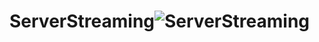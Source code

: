 # ServerStreaming![ServerStreaming](https://github.com/user-attachments/assets/14428710-4c2b-4422-b13b-62c8d23c645e)
